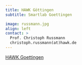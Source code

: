 ```yaml
---
title: HAWK Göttingen
subtitle: Smartlab Goettingen

image: russmann.jpg
align: left
contact: >
  Prof. Christoph Russmann
  christoph.russmann(at)hawk.de
---
```


[HAWK Goettingen](https://www.hawk.de/de/hochschule/organisation-und-personen/personenverzeichnis/christoph-russmann)
